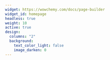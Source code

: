 ```yaml
---
widget: https://wowchemy.com/docs/page-builder
widget_id: homepage
headless: true
weight: 10
active: true
design:
  columns: "2"
  background:
    text_color_light: false
    image_darken: 0
---
```

